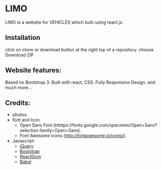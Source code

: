 # LIMO
LIMO is a website for VEHICLES which bulti using react.js.

## Installation
click on clone or download button at the right top of a repository.
choose Download ZIP.

## Website features:
Based on Bootstrap 3.
Built with react, CSS.
Fully Responsive Design.
and much more…

## Credits:
* photos.
* font and Icon:
  * Open Sans Font:(hhttps://fonts.google.com/specimen/Open+Sans?selection.family=Open+Sans).
  * Font Awesome Icons (http://fontawesome.io/icons/).
* Javascript:
  * [jQuery](http://jquery.com/)
  * [Bootstrap](http://getbootstrap.com/)
  * [ReactDom](https://unpkg.com/react-dom@16/umd/react-dom.development.js)
  * [Babel](https://babeljs.io/)
